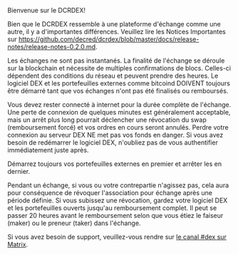 Bienvenue sur le DCRDEX!

Bien que le DCRDEX ressemble à une plateforme d'échange comme une autre, il y a d'importantes différences. Veuillez lire les Notices Importantes sur https://github.com/decred/dcrdex/blob/master/docs/release-notes/release-notes-0.2.0.md.

Les échanges ne sont pas instantanés. La finalité de l'échange se déroule sur la blockchain et nécessite de multiples confirmations de blocs. Celles-ci dépendent des conditions du réseau et peuvent prendre des heures. Le logiciel DEX et les portefeuilles externes comme bitcoind DOIVENT toujours être démarré tant que vos échanges n'ont pas été finalisés ou remboursés.

Vous devez rester connecté à internet pour la durée complète de l'échange. Une perte de connexion de quelques minutes est généralement acceptable, mais un arrêt plus long pourrait déclencher une révocation du swap (remboursement forcé) et vos ordres en cours seront annulés. Perdre votre connexion au serveur DEX NE met pas vos fonds en danger. Si vous avez besoin de redémarrer le logiciel DEX, n'oubliez pas de vous authentifier immédiatement juste après.

Démarrez toujours vos portefeuilles externes en premier et arrêter les en dernier.

Pendant un échange, si vous ou votre contrepartie n'agissez pas, cela aura pour conséquence de révoquer l'association pour échange après une période définie. Si vous subissez une révocation, gardez votre logiciel DEX et les portefeuilles ouverts jusqu'au remboursement complet. Il peut se passer 20 heures avant le remboursement selon que vous étiez le faiseur (maker) ou le preneur (taker) dans l'échange.

Si vous avez besoin de support, veuillez-vous rendre sur [le canal #dex sur Matrix](https://matrix.to/#/!mlRZqBtfWHrcmgdTWB:decred.org?via=decred.org&via=matrix.org&via=planetdecred.org).
